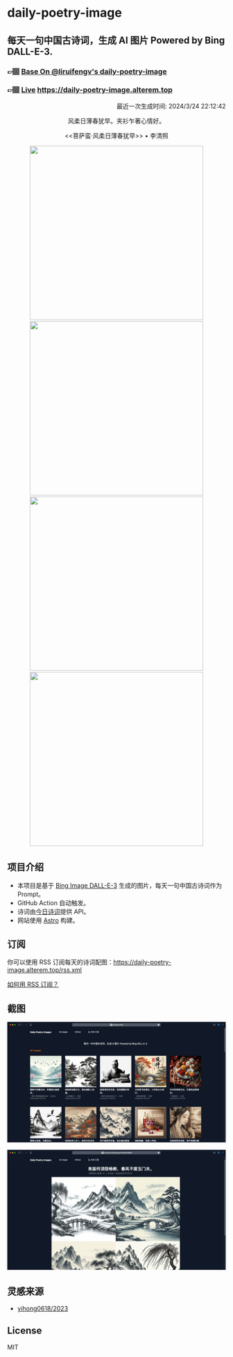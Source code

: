 
# daily-poetry-image

## 每天一句中国古诗词，生成 AI 图片 Powered by Bing DALL-E-3.

### 👉🏽 [Base On @liruifengv's daily-poetry-image](https://github.com/liruifengv/daily-poetry-image)

### 👉🏽 [Live](https://daily-poetry-image.alterem.top/) https://daily-poetry-image.alterem.top

<p align="right">
  最近一次生成时间: 2024/3/24 22:12:42
</p>
<p align="center">
风柔日薄春犹早。夹衫乍著心情好。
</p>
<p align="center">
<<菩萨蛮·风柔日薄春犹早>> • 李清照
</p>
<p align="center">
<img src="https://tse4.mm.bing.net/th/id/OIG4.sVHbjqNRVCptTCCVe8xJ" height="400" width="400" />
<img src="https://tse2.mm.bing.net/th/id/OIG4.BcuEW7HBD4NszyafiZ7N" height="400" width="400" />
<img src="https://tse2.mm.bing.net/th/id/OIG4.T1.Dsc3TmSxSX_3YNQMn" height="400" width="400" />
<img src="https://tse1.mm.bing.net/th/id/OIG4.V5Bd7ptH0MVRAriDnT1Q" height="400" width="400" />
</p>

## 项目介绍

-   本项目是基于 [Bing Image DALL-E-3](https://www.bing.com/images/create) 生成的图片，每天一句中国古诗词作为 Prompt。
-   GitHub Action 自动触发。
-   诗词由[今日诗词](https://www.jinrishici.com/)提供 API。
-   网站使用 [Astro](https://astro.build) 构建。

## 订阅

你可以使用 RSS 订阅每天的诗词配图：https://daily-poetry-image.alterem.top/rss.xml

[如何用 RSS 订阅？](https://zhuanlan.zhihu.com/p/55026716)

## 截图

![图片列表](./screenshots/Snipaste_2023-12-28_21-00-26.png)

![图片详情](./screenshots/Snipaste_2023-12-28_21-00-53.png)

## 灵感来源

-   [yihong0618/2023](https://github.com/yihong0618/2023)

## License

MIT

